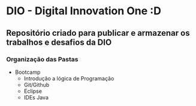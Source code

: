 # DIO - Digital Innovation One :D

## Repositório criado para publicar e armazenar os trabalhos e desafios da DIO 

### Organização das Pastas
- Bootcamp
  - Introdução a lógica de Programação
  - Git/Github
  - Eclipse
  - IDEs Java
